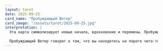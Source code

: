 ```yaml
---
layout: tarot
date: 2025-09-25
card_name: "Пробуждающий Ветер"
card_image: "/assets/tarot/2025-09-25.jpg"
interpretation: |
  Эта карта символизирует новые начала, вдохновение и перемены. Пробуждающий ветер приносит с собой свежие идеи и ощутимые изменения, которые могут изменить направление вашего дня. Он призывает вас к внутреннему осмыслению, пробуждая вашу интуицию и желание двигаться вперед. Возможно, сегодня вы столкнетесь с возможностями, которые требуют от вас смелости и готовности принять перемены. Ощутите волнение и агону, не бойтесь рисковать, ведь именно в этом процессе вы можете открыть в себе новые глубины.
  
  Пробуждающий Ветер говорит о том, что вы находитесь на пороге чего-то значительного. Это день для самовыражения и делания шагов навстречу к мечтам. Можете почувствовать порыв творческого вдохновения, который будет толкать вас к новым вершинам. Используйте этот день, чтобы зажечь огонь в своем сердце и дать возможность вашим идеям взлететь.
---
```


